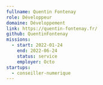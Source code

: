 ```yaml
---
fullname: Quentin Fontenay
role: Développeur
domaine: Développement
link: https://quentin-fontenay.fr/
github: QuentinFontenay
missions:
  - start: 2022-01-24
    end: 2022-06-24
    status: service
    employer: Octo
startups:
  - conseiller-numerique
---
```


